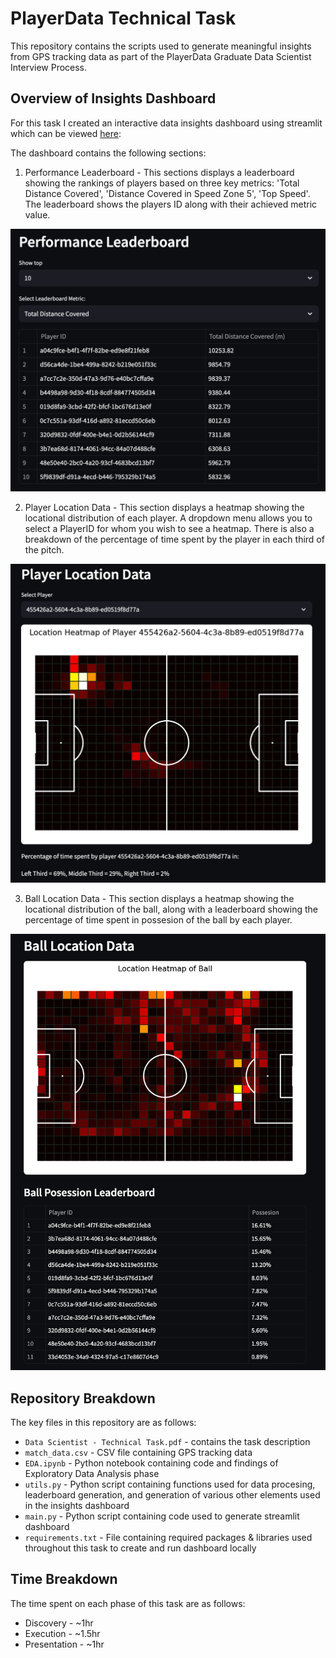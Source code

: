 # PlayerData Technical Task

This repository contains the scripts used to generate meaningful insights from GPS tracking data as part of the PlayerData Graduate Data Scientist Interview Process.

## Overview of Insights Dashboard
For this task I created an interactive data insights dashboard using streamlit which can be viewed [here](https://axeleichelmann-playerdata.streamlit.app):

The dashboard contains the following sections:
1. Performance Leaderboard - This sections displays a leaderboard showing the rankings of players based on three key metrics: 'Total Distance Covered', 'Distance Covered in Speed Zone 5', 'Top Speed'. The leaderboard shows the players ID along with their achieved metric value.

![leaderboard](assets/leaderboard.png)

2. Player Location Data - This section displays a heatmap showing the locational distribution of each player. A dropdown menu allows you to select a PlayerID for whom you wish to see a heatmap. There is also a breakdown of the percentage of time spent by the player in each third of the pitch.

![player heatmap](assets/player-heatmap.png)

3. Ball Location Data - This section displays a heatmap showing the locational distribution of the ball, along with a leaderboard showing the percentage of time spent in possesion of the ball by each player.

![ball heatmap](assets/ball-heatmap.png)

## Repository Breakdown
The key files in this repository are as follows:
* `Data Scientist - Technical Task.pdf` - contains the task description
* `match_data.csv` - CSV file containing GPS tracking data
* `EDA.ipynb` - Python notebook containing code and findings of Exploratory Data Analysis phase
* `utils.py` - Python script containing functions used for data procesing, leaderboard generation, and generation of various other elements used in the insights dashboard
* `main.py` - Python script containing code used to generate streamlit dashboard
* `requirements.txt` - File containing required packages & libraries used throughout this task to create and run dashboard locally

## Time Breakdown
The time spent on each phase of this task are as follows:
* Discovery - ~1hr
* Execution - ~1.5hr
* Presentation - ~1hr
